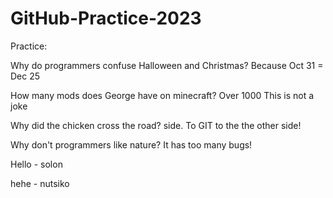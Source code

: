 # GitHub-Practice-2023
Practice:

Why do programmers confuse Halloween and Christmas? Because Oct 31 = Dec 25

How many mods does George have on minecraft? Over 1000 This is not a joke

Why did the chicken cross the road? side. To GIT to the the other side!

Why don't programmers like nature? It has too many bugs!

Hello - solon

hehe - nutsiko
